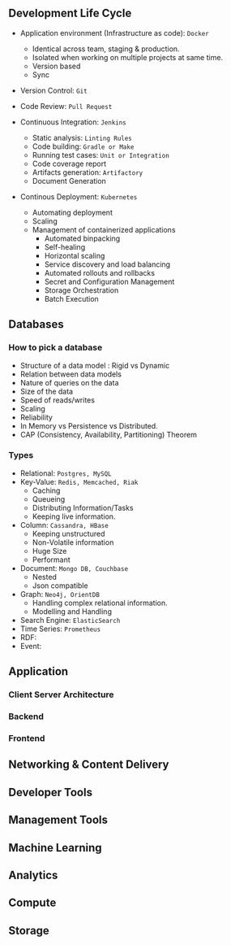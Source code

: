 ## Development Life Cycle

* Application environment (Infrastructure as code): `Docker`
	* Identical across team, staging & production.
	* Isolated when working on multiple projects at same time.
	* Version based
	* Sync

* Version Control: `Git`
* Code Review: `Pull Request`
* Continuous Integration: `Jenkins`
	* Static analysis: `Linting Rules`
	* Code building: `Gradle or Make` 
	* Running test cases: `Unit or Integration`
	* Code coverage report
	* Artifacts generation: `Artifactory`
	* Document Generation
* Continous Deployment: `Kubernetes`
	* Automating deployment
	* Scaling
	* Management of containerized applications
		* Automated binpacking
		* Self-healing
		* Horizontal scaling
		* Service discovery and load balancing
		* Automated rollouts and rollbacks
		* Secret and Configuration Management
		* Storage Orchestration
		* Batch Execution
		 
## Databases

### How to pick a database

* Structure of a data model : Rigid vs Dynamic
* Relation between data models
* Nature of queries on the data
* Size of the data
* Speed of reads/writes
* Scaling
* Reliability
* In Memory vs Persistence vs Distributed.
* CAP (Consistency, Availability, Partitioning) Theorem

### Types
* Relational: `Postgres, MySQL`
* Key-Value: `Redis, Memcached, Riak`
	* Caching
	* Queueing
	* Distributing Information/Tasks
	* Keeping live information. 
* Column: `Cassandra, HBase`
	* Keeping unstructured
	* Non-Volatile information
	* Huge Size
	* Performant 
* Document: `Mongo DB, Couchbase` 
	* Nested
	* Json compatible
* Graph: `Neo4j, OrientDB`
	* Handling complex relational information.
	* Modelling and Handling 
* Search Engine: `ElasticSearch`
* Time Series: `Prometheus`
* RDF:
* Event: 

## Application

### Client Server Architecture

### Backend

### Frontend





## Networking & Content Delivery

## Developer Tools

## Management Tools

## Machine Learning

## Analytics

## Compute

## Storage